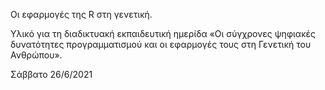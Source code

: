 Οι εφαρμογές της R στη γενετική.

Yλικό για τη διαδικτυακή εκπαιδευτική ημερίδα
«Οι σύγχρονες ψηφιακές δυνατότητες προγραμματισμού και οι εφαρμογές τους στη Γενετική του Ανθρώπου».

Σάββατο 26/6/2021